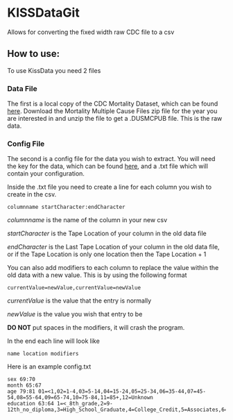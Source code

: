 # KISSDataGit
Allows for converting the fixed width raw CDC file to a csv

## How to use:

To use KissData you need 2 files

### Data File
The first is a local copy of the CDC Mortality Dataset, which can be found [here](https://www.cdc.gov/nchs/data_access/VitalStatsOnline.htm#Mortality_Multiple). Download the Mortality Multiple Cause Files zip file for the year you are interested in and unzip the file to get a .DUSMCPUB file. This is the raw data.

### Config File
The second is a config file for the data you wish to extract. You will need the key for the data, which can be found [here](https://www.cdc.gov/nchs/nvss/mortality_public_use_data.htm), and a .txt file which will contain your configuration.

Inside the .txt file you need to create a line for each column you wish to create in the csv.
```
columnname startCharacter:endCharacter
```
*columnname* is the name of the column in your new csv

*startCharacter* is the Tape Location of your column in the old data file

*endCharacter* is the Last Tape Location of your column in the old data file, or if the Tape Location is only one location then the Tape Location + 1

You can also add modifiers to each column to replace the value within the old data with a new value.
This is by using the following format
```
currentValue=newValue,currentValue=newValue
```
*currentValue* is the value that the entry is normally

*newValue* is the value you wish that entry to be

**DO NOT** put spaces in the modifiers, it will crash the program.

In the end each line will look like
```
name location modifiers
```

Here is an example config.txt
```
sex 69:70 
month 65:67
age 79:81 01=<1,02=1-4,03=5-14,04=15-24,05=25-34,06=35-44,07=45-54,08=55-64,09=65-74,10=75-84,11=85+,12=Unknown
education 63:64 1=<_8th_grade,2=9-12th_no_diploma,3=High_School_Graduate,4=College_Credit,5=Associates,6=Bachelors,7=Masters,9=Unknown
```
